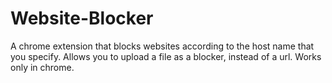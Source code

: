 # Website-Blocker
A chrome extension that blocks websites according to the host name that you specify. Allows you to upload a file as a blocker, instead of a url. Works only in chrome.
